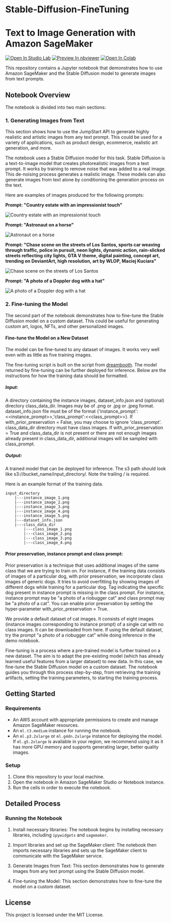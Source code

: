 # Stable-Diffusion-FineTuning
# Text to Image Generation with Amazon SageMaker

[![Open In Studio Lab](https://studiolab.sagemaker.aws/studiolab.svg)](https://studiolab.sagemaker.aws/import/github/vivek7208/Stable-Diffusion-FineTuning/blob/master/stable-diffusion-v2.ipynb)
[![Preview In nbviewer](https://img.shields.io/badge/render-nbviewer-orange.svg)](https://nbviewer.jupyter.org/github/vivek7208/Stable-Diffusion-FineTuning/blob/master/stable-diffusion-v2.ipynb)
[![Open In Colab](https://colab.research.google.com/assets/colab-badge.svg)](https://colab.research.google.com/github/vivek7208/Stable-Diffusion-FineTuning/blob/master/stable-diffusion-v2.ipynb)


This repository contains a Jupyter notebook that demonstrates how to use Amazon SageMaker and the Stable Diffusion model to generate images from text prompts.

## Notebook Overview

The notebook is divided into two main sections:

### 1. Generating Images from Text

This section shows how to use the JumpStart API to generate highly realistic and artistic images from any text prompt. This could be used for a variety of applications, such as product design, ecommerce, realistic art generation, and more.

The notebook uses a Stable Diffusion model for this task. Stable Diffusion is a text-to-image model that creates photorealistic images from a text prompt. It works by training to remove noise that was added to a real image. This de-noising process generates a realistic image. These models can also generate images from text alone by conditioning the generation process on the text.

Here are examples of images produced for the following prompts:

**Prompt: "Country estate with an impressionist touch"**

![Country estate with an impressionist touch](https://github.com/vivek7208/Stable-Diffusion-FineTuning/assets/65945306/d63fd56c-880b-43bb-9783-1a316213db61)


**Prompt: "Astronaut on a horse"**

![Astronaut on a horse](https://github.com/vivek7208/Stable-Diffusion-FineTuning/assets/65945306/ac9fec59-3e26-4b21-b49f-aabd98bf85d3)


**Prompt: "Chase scene on the streets of Los Santos, sports car weaving through traffic, police in pursuit, neon lights, dynamic action, rain-slicked streets reflecting city lights, GTA V theme, digital painting, concept art, trending on DeviantArt, high resolution, art by WLOP, Maciej Kuciara"**

![Chase scene on the streets of Los Santos](https://github.com/vivek7208/Stable-Diffusion-FineTuning/assets/65945306/91c3ca13-4d00-46af-85d0-e39d61032ccd)


**Prompt: "A photo of a Doppler dog with a hat"**

![A photo of a Doppler dog with a hat](https://github.com/vivek7208/Stable-Diffusion-FineTuning/assets/65945306/22c6228a-72b4-4bcd-9a91-cdd128e6b964)


### 2. Fine-tuning the Model

The second part of the notebook demonstrates how to fine-tune the Stable Diffusion model on a custom dataset. This could be useful for generating custom art, logos, NFTs, and other personalized images.

#### Fine-tune the Model on a New Dataset

The model can be fine-tuned to any dataset of images. It works very well even with as little as five training images.

The fine-tuning script is built on the script from [dreambooth](https://dreambooth.github.io/). The model returned by fine-tuning can be further deployed for inference. Below are the instructions for how the training data should be formatted.

##### Input: 
A directory containing the instance images, dataset_info.json and (optional) directory class_data_dir. Images may be of .png or .jpg or .jpeg format. dataset_info.json file must be of the format {'instance_prompt':<<instance_prompt>>,'class_prompt':<<class_prompt>>}. If with_prior_preservation = False, you may choose to ignore 'class_prompt'. class_data_dir directory must have class images. If with_prior_preservation = True and class_data_dir is not present or there are not enough images already present in class_data_dir, additional images will be sampled with class_prompt.

##### Output: 
A trained model that can be deployed for inference. The s3 path should look like s3://bucket_name/input_directory/. Note the trailing / is required.

Here is an example format of the training data.

```
input_directory
    |---instance_image_1.png
    |---instance_image_2.png
    |---instance_image_3.png
    |---instance_image_4.png
    |---instance_image_5.png
    |---dataset_info.json
    |---class_data_dir
        |---class_image_1.png
        |---class_image_2.png
        |---class_image_3.png
        |---class_image_4.png
```

#### Prior preservation, instance prompt and class prompt: 
Prior preservation is a technique that uses additional images of the same class that we are trying to train on. For instance, if the training data consists of images of a particular dog, with prior preservation, we incorporate class images of generic dogs. It tries to avoid overfitting by showing images of different dogs while training for a particular dog. Tag indicating the specific dog present in instance prompt is missing in the class prompt. For instance, instance prompt may be "a photo of a riobugger cat" and class prompt may be "a photo of a cat". You can enable prior preservation by setting the hyper-parameter with_prior_preservation = True.

We provide a default dataset of cat images. It consists of eight images (instance images corresponding to instance prompt) of a single cat with no class images. It can be downloaded from here. If using the default dataset, try the prompt "a photo of a riobugger cat" while doing inference in the demo notebook.

Fine-tuning is a process where a pre-trained model is further trained on a new dataset. The aim is to adapt the pre-existing model (which has already learned useful features from a larger dataset) to new data. In this case, we fine-tune the Stable Diffusion model on a custom dataset. The notebook guides you through this process step-by-step, from retrieving the training artifacts, setting the training parameters, to starting the training process.

## Getting Started

### Requirements

- An AWS account with appropriate permissions to create and manage Amazon SageMaker resources.
- An `ml.t3.medium` instance for running the notebook.
- An `ml.p3.2xlarge` or `ml.g4dn.2xlarge` instance for deploying the model. If `ml.g5.2xlarge` is available in your region, we recommend using it as it has more GPU memory and supports generating larger, better quality images.

### Setup

1. Clone this repository to your local machine.
2. Open the notebook in Amazon SageMaker Studio or Notebook instance.
3. Run the cells in order to execute the notebook.

## Detailed Process

### Running the Notebook

1. Install necessary libraries: The notebook begins by installing necessary libraries, including `ipywidgets` and `sagemaker`.

2. Import libraries and set up the SageMaker client: The notebook then imports necessary libraries and sets up the SageMaker client to communicate with the SageMaker service.

3. Generate Images from Text: This section demonstrates how to generate images from any text prompt using the Stable Diffusion model.

4. Fine-tuning the Model: This section demonstrates how to fine-tune the model on a custom dataset. 

## License

This project is licensed under the MIT License.
